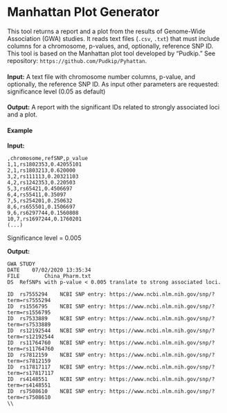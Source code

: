 # Manhattan Plot Generator
This tool returns a report and a plot from the results of Genome-Wide Association (GWA) studies. It reads text files (`.csv`, `.txt`) that must include columns for a chromosome, p-values, and, optionally, reference SNP ID. This tool is based on the Manhattan plot tool developed by “Pudkip.” See repository: `https://github.com/Pudkip/Pyhattan`.

#### ####

__Input:__
A text file with chromosome number columns, p-value, and optionally, the reference SNP ID. As input other parameters are requested: significance level (0.05 as default)

#### ####

__Output:__
A report with the significant IDs related to strongly associated loci and a plot.

#### Example ####

__Input:__
```
,chromosome,refSNP,p_value
1,1,rs1802353,0.42055101
2,1,rs1803213,0.620000
3,2,rs111113,0.20321103
4,2,rs1242353,0.220503
5,3,rs65421,0.4506697
6,4,rs55411,0.35097
7,5,rs254201,0.250632
8,6,rs655501,0.1506697
9,6,rs6297744,0.1560808
10,7,rs1697244,0.1760201
(...)
```
Significance level = 0.005

__Output:__

```
GWA STUDY
DATE	07/02/2020 13:35:34
FILE	    China_Pharm.txt
DS	RefSNPs with p-value < 0.005 translate to strong associated loci.

ID	rs7555294	 NCBI SNP entry: https://www.ncbi.nlm.nih.gov/snp/?term=rs7555294
ID	rs1556795	 NCBI SNP entry: https://www.ncbi.nlm.nih.gov/snp/?term=rs1556795
ID	rs7533889	 NCBI SNP entry: https://www.ncbi.nlm.nih.gov/snp/?term=rs7533889
ID	rs12192544	 NCBI SNP entry: https://www.ncbi.nlm.nih.gov/snp/?term=rs12192544
ID	rs11764760	 NCBI SNP entry: https://www.ncbi.nlm.nih.gov/snp/?term=rs11764760
ID	rs7812159	 NCBI SNP entry: https://www.ncbi.nlm.nih.gov/snp/?term=rs7812159
ID	rs17817117	 NCBI SNP entry: https://www.ncbi.nlm.nih.gov/snp/?term=rs17817117
ID	rs4148551	 NCBI SNP entry: https://www.ncbi.nlm.nih.gov/snp/?term=rs4148551
ID	rs7508610	 NCBI SNP entry: https://www.ncbi.nlm.nih.gov/snp/?term=rs7508610
\\ 
```
